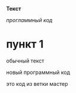 **Текст**

*прогламмный код*

# пункт 1

обычный текст

новый программный код

это код из ветки мастер
